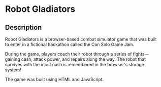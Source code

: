 # Robot Gladiators

## Description
Robot Gladiators is a browser-based combat simulator game that was built to enter in a fictional hackathon called the Con Solo Game Jam.

During the game, players coach their robot through a series of fights—gaining cash, attack power, and repairs along the way. The robot that survives with the most cash is remembered in the browser's storage system!

The game was built using HTML and JavaScript.